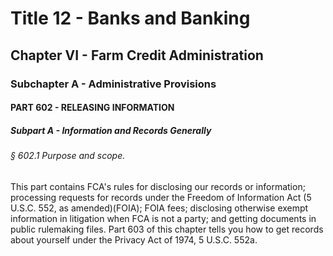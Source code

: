 
# Title 12 - Banks and Banking
## Chapter VI - Farm Credit Administration
### Subchapter A - Administrative Provisions
#### PART 602 - RELEASING INFORMATION
##### Subpart A - Information and Records Generally
###### § 602.1 Purpose and scope.

This part contains FCA's rules for disclosing our records or information; processing requests for records under the Freedom of Information Act (5 U.S.C. 552, as amended)(FOIA); FOIA fees; disclosing otherwise exempt information in litigation when FCA is not a party; and getting documents in public rulemaking files. Part 603 of this chapter tells you how to get records about yourself under the Privacy Act of 1974, 5 U.S.C. 552a.
